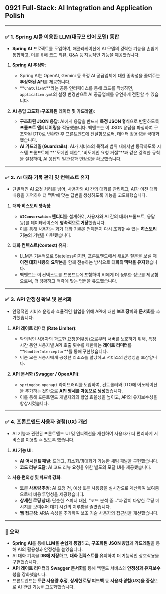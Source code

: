 ## 0921 Full-Stack: AI Integration and Application Polish

---

### ✅ 1. Spring AI를 이용한 LLM(대규모 언어 모델) 통합

*   **Spring AI** 프로젝트를 도입하여, 애플리케이션에 AI 모델의 강력한 기능을 손쉽게 통합하고, 이를 통해 코드 리뷰, Q&A 등 지능적인 기능을 제공했습니다.

1.  **Spring AI 추상화**:
    *   Spring AI는 OpenAI, Gemini 등 특정 AI 공급업체에 대한 종속성을 줄여주는 **추상화된 API**를 제공합니다.
    *   **`ChatClient`**라는 공통 인터페이스를 통해 코드를 작성하면, `application.yml`의 설정 변경만으로 AI 공급업체를 유연하게 전환할 수 있습니다.

2.  **AI 응답 고도화 (구조화된 데이터 및 가드레일)**:
    *   **구조화된 JSON 응답**: AI에게 응답을 반드시 **특정 JSON 형식**으로 반환하도록 **프롬프트 엔지니어링**을 적용했습니다. 백엔드는 이 JSON 응답을 파싱하여 구조화된 DTO로 변환한 후 프론트엔드에 전달함으로써, 데이터 활용성을 극대화했습니다.
    *   **AI 가드레일 (Guardrails)**: AI가 서비스의 목적과 범위 내에서만 동작하도록 시스템 프롬프트에 **"도메인 제한", "비도메인 요청 거절"**과 같은 강력한 규칙을 설정하여, AI 응답의 일관성과 안정성을 확보했습니다.

---

### ✅ 2. AI 대화 기록 관리 및 컨텍스트 유지

*   단발적인 AI 요청 처리를 넘어, 사용자와 AI 간의 대화를 관리하고, AI가 이전 대화 내용을 기억하여 더 맥락에 맞는 답변을 생성하도록 기능을 고도화했습니다.

1.  **대화 히스토리 영속성**:
    *   **`AIConversation` 엔티티**를 설계하여, 사용자와 AI 간의 대화(프롬프트, 응답 등)를 데이터베이스에 **영속적으로 저장**했습니다.
    *   이를 통해 사용자는 과거 대화 기록을 언제든지 다시 조회할 수 있는 **히스토리 기능**의 기반을 마련했습니다.

2.  **대화 컨텍스트(Context) 유지**:
    *   LLM은 기본적으로 Stateless이지만, 프론트엔드에서 새로운 질문을 보낼 때 **이전 대화 내용의 요약본**을 함께 전송하는 방식으로 **대화의 맥락을 유지**했습니다.
    *   백엔드는 이 컨텍스트를 프롬프트에 포함하여 AI에게 더 풍부한 정보를 제공함으로써, 더 정확하고 맥락에 맞는 답변을 유도했습니다.

---

### ✅ 3. API 안정성 확보 및 문서화

*   안정적인 서비스 운영과 효율적인 협업을 위해 API에 대한 **보호 장치**와 **문서화**를 추가했습니다.

1.  **API 레이트 리미터 (Rate Limiter)**:
    *   악의적인 사용자의 과도한 요청(어뷰징)으로부터 서버를 보호하기 위해, 특정 시간 동안 사용자별 API 호출 횟수를 제한하는 **레이트 리미터**를 **`HandlerInterceptor`**를 통해 구현했습니다.
    *   이는 모든 사용자에게 공정한 리소스를 할당하고 서비스의 안정성을 보장합니다.

2.  **API 문서화 (Swagger / OpenAPI)**:
    *   `springdoc-openapi` 라이브러리를 도입하여, 컨트롤러와 DTO에 어노테이션을 추가하는 것만으로 **API 명세를 자동으로 생성**했습니다.
    *   이를 통해 프론트엔드 개발자와의 협업 효율성을 높이고, API의 유지보수성을 향상시켰습니다.

---

### ✅ 4. 프론트엔드 사용자 경험(UX) 개선

*   AI 기능과 관련된 프론트엔드 UI 및 인터랙션을 개선하여 사용자가 더 편리하게 서비스를 이용할 수 있도록 했습니다.

1.  **AI 기능 UI**:
    *   **AI 어시턴트 패널**: 드래그, 최소화/최대화가 가능한 채팅 패널을 구현했습니다.
    *   **코드 리뷰 모달**: AI 코드 리뷰 요청을 위한 별도의 모달 UI를 제공했습니다.

2.  **사용 편의성 및 피드백 강화**:
    *   **토큰 사용량 추정**: AI 요청 전, 예상 토큰 사용량을 실시간으로 계산하여 보여줌으로써 비용 투명성을 제공했습니다.
    *   **상세한 로딩 상태**: 단순한 스피너 대신, "코드 분석 중..."과 같이 다양한 로딩 메시지를 보여주어 대기 시간의 지루함을 줄였습니다.
    *   **웹 접근성**: ARIA 속성을 추가하여 보조 기술 사용자의 접근성을 개선했습니다.

---

### 📌 요약

*   **Spring AI**를 통해 **LLM을 손쉽게 통합**하고, **구조화된 JSON 응답**과 **가드레일**을 통해 AI의 활용성과 안정성을 높였습니다.
*   AI 대화 기록을 **DB에 저장**하고, **대화 컨텍스트를 유지**하여 더 지능적인 상호작용을 구현했습니다.
*   **API 레이트 리미터**와 **Swagger 문서화**를 통해 백엔드 서비스의 **안정성과 유지보수성**을 강화했습니다.
*   프론트엔드는 **토큰 사용량 추정**, **상세한 로딩 피드백** 등 **사용자 경험(UX)을 중심**으로 AI 관련 기능을 고도화했습니다.